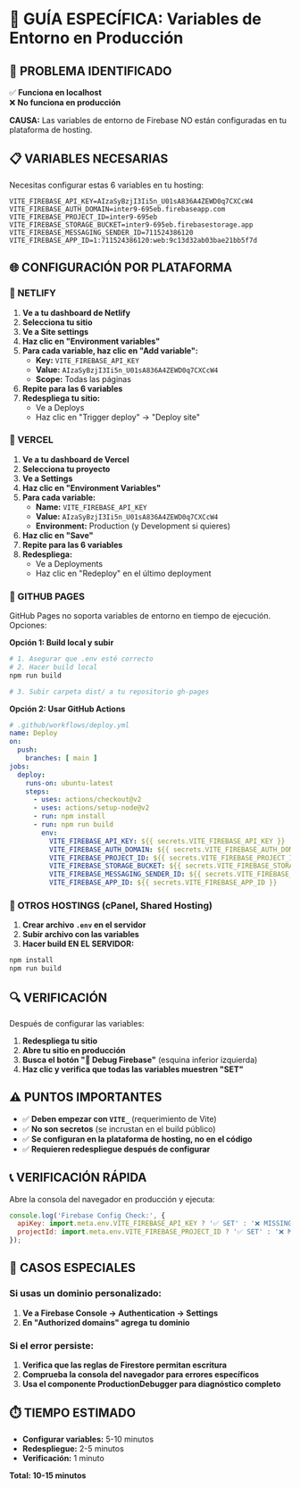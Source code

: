 # 🚀 GUÍA ESPECÍFICA: Variables de Entorno en Producción

## 🎯 PROBLEMA IDENTIFICADO
✅ **Funciona en localhost**  
❌ **No funciona en producción**

**CAUSA:** Las variables de entorno de Firebase NO están configuradas en tu plataforma de hosting.

## 📋 VARIABLES NECESARIAS

Necesitas configurar estas 6 variables en tu hosting:

```
VITE_FIREBASE_API_KEY=AIzaSyBzjI3Ii5n_U01sA836A4ZEWD0q7CXCcW4
VITE_FIREBASE_AUTH_DOMAIN=inter9-695eb.firebaseapp.com
VITE_FIREBASE_PROJECT_ID=inter9-695eb
VITE_FIREBASE_STORAGE_BUCKET=inter9-695eb.firebasestorage.app
VITE_FIREBASE_MESSAGING_SENDER_ID=711524386120
VITE_FIREBASE_APP_ID=1:711524386120:web:9c13d32ab03bae21bb5f7d
```

## 🌐 CONFIGURACIÓN POR PLATAFORMA

### 🔷 NETLIFY

1. **Ve a tu dashboard de Netlify**
2. **Selecciona tu sitio**
3. **Ve a Site settings**
4. **Haz clic en "Environment variables"**
5. **Para cada variable, haz clic en "Add variable":**
   - **Key:** `VITE_FIREBASE_API_KEY`
   - **Value:** `AIzaSyBzjI3Ii5n_U01sA836A4ZEWD0q7CXCcW4`
   - **Scope:** Todas las páginas
6. **Repite para las 6 variables**
7. **Redespliega tu sitio:**
   - Ve a Deploys
   - Haz clic en "Trigger deploy" → "Deploy site"

### 🔶 VERCEL

1. **Ve a tu dashboard de Vercel**
2. **Selecciona tu proyecto**
3. **Ve a Settings**
4. **Haz clic en "Environment Variables"**
5. **Para cada variable:**
   - **Name:** `VITE_FIREBASE_API_KEY`
   - **Value:** `AIzaSyBzjI3Ii5n_U01sA836A4ZEWD0q7CXCcW4`
   - **Environment:** Production (y Development si quieres)
6. **Haz clic en "Save"**
7. **Repite para las 6 variables**
8. **Redespliega:**
   - Ve a Deployments
   - Haz clic en "Redeploy" en el último deployment

### 🔸 GITHUB PAGES

GitHub Pages no soporta variables de entorno en tiempo de ejecución. Opciones:

**Opción 1: Build local y subir**
```bash
# 1. Asegurar que .env esté correcto
# 2. Hacer build local
npm run build

# 3. Subir carpeta dist/ a tu repositorio gh-pages
```

**Opción 2: Usar GitHub Actions**
```yaml
# .github/workflows/deploy.yml
name: Deploy
on:
  push:
    branches: [ main ]
jobs:
  deploy:
    runs-on: ubuntu-latest
    steps:
      - uses: actions/checkout@v2
      - uses: actions/setup-node@v2
      - run: npm install
      - run: npm run build
        env:
          VITE_FIREBASE_API_KEY: ${{ secrets.VITE_FIREBASE_API_KEY }}
          VITE_FIREBASE_AUTH_DOMAIN: ${{ secrets.VITE_FIREBASE_AUTH_DOMAIN }}
          VITE_FIREBASE_PROJECT_ID: ${{ secrets.VITE_FIREBASE_PROJECT_ID }}
          VITE_FIREBASE_STORAGE_BUCKET: ${{ secrets.VITE_FIREBASE_STORAGE_BUCKET }}
          VITE_FIREBASE_MESSAGING_SENDER_ID: ${{ secrets.VITE_FIREBASE_MESSAGING_SENDER_ID }}
          VITE_FIREBASE_APP_ID: ${{ secrets.VITE_FIREBASE_APP_ID }}
```

### 🔹 OTROS HOSTINGS (cPanel, Shared Hosting)

1. **Crear archivo `.env` en el servidor**
2. **Subir archivo con las variables**
3. **Hacer build EN EL SERVIDOR:**
```bash
npm install
npm run build
```

## 🔍 VERIFICACIÓN

Después de configurar las variables:

1. **Redespliega tu sitio**
2. **Abre tu sitio en producción**
3. **Busca el botón "🔧 Debug Firebase"** (esquina inferior izquierda)
4. **Haz clic y verifica que todas las variables muestren "SET"**

## ⚠️ PUNTOS IMPORTANTES

- ✅ **Deben empezar con `VITE_`** (requerimiento de Vite)
- ✅ **No son secretos** (se incrustan en el build público)
- ✅ **Se configuran en la plataforma de hosting, no en el código**
- ✅ **Requieren redespliegue después de configurar**

## 📞 VERIFICACIÓN RÁPIDA

Abre la consola del navegador en producción y ejecuta:

```javascript
console.log('Firebase Config Check:', {
  apiKey: import.meta.env.VITE_FIREBASE_API_KEY ? '✅ SET' : '❌ MISSING',
  projectId: import.meta.env.VITE_FIREBASE_PROJECT_ID ? '✅ SET' : '❌ MISSING'
});
```

## 🎯 CASOS ESPECIALES

### Si usas un dominio personalizado:
1. **Ve a Firebase Console → Authentication → Settings**
2. **En "Authorized domains" agrega tu dominio**

### Si el error persiste:
1. **Verifica que las reglas de Firestore permitan escritura**
2. **Comprueba la consola del navegador para errores específicos**
3. **Usa el componente ProductionDebugger para diagnóstico completo**

## ⏱️ TIEMPO ESTIMADO

- **Configurar variables:** 5-10 minutos
- **Redespliegue:** 2-5 minutos
- **Verificación:** 1 minuto

**Total: 10-15 minutos**
